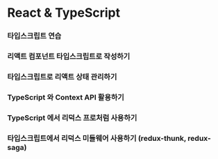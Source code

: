 # React & TypeScript

### 타입스크립트 연습

### 리액트 컴포넌트 타입스크립트로 작성하기

### 타입스크립트로 리액트 상태 관리하기

### TypeScript 와 Context API 활용하기

### TypeScript 에서 리덕스 프로처럼 사용하기

### 타입스크립트에서 리덕스 미들웨어 사용하기 \(redux-thunk, redux-saga\)

